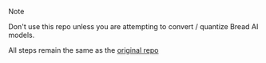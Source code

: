 > [!Note]
> Don't use this repo unless you are attempting to convert / quantize Bread AI models.

All steps remain the same as the [original repo](https://github.com/ggerganov/llama.cpp/blob/9fdb1243049aa7e8211693f116daf2052d47507d/README.md)
